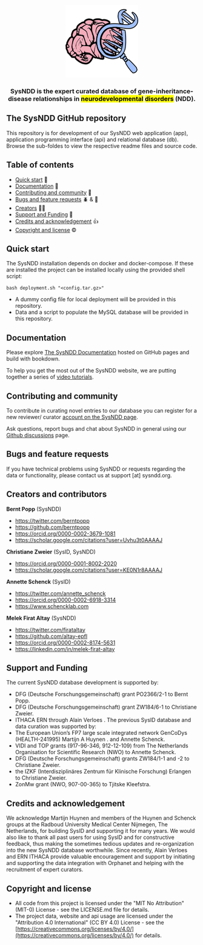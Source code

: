 <p align="center">
  <a href="https://sysndd.dbmr.unibe.ch/">
    <img src="app/public/img/icons/android-chrome-192x192.png" alt="SysNDD logo" width="192" height="192">
  </a>
</p>

<h3 align="center">
SysNDD is the expert curated database of gene-inheritance-disease relationships in <mark>neurodevelopmental</mark> <mark>disorders</mark> (NDD).
</h3>

## The SysNDD GitHub repository

This repository is for development of our SysNDD web application (app), application programming interface (api) and relational database (db). Browse the sub-foldes to view the respective readme files and source code.

## Table of contents

- [Quick start](#quick-start) 🏁
- [Documentation](#documentation) 📝
- [Contributing and community](#contributing-and-community) 👥
- [Bugs and feature requests](#bugs-and-feature-requests) 🪲 & 🌟
- [Creators](#creators-and-contributors) 👩‍🔬
- [Support and Funding](#support-and-funding) 🤗
- [Credits and acknowledgement](#credits-and-acknowledgments) 👍
- [Copyright and license](#copyright-and-license) ©️

## Quick start

The SysNDD installation depends on docker and docker-compose.
If these are installed the project can be installed locally using the provided shell script:

```
bash deployment.sh "<config.tar.gz>"
```

- A dummy config file for local deployment will be provided in this repository.
- Data and a script to populate the MySQL database will be provided in this repository.

## Documentation

Please explore [The SysNDD Documentation](https://berntpopp.github.io/sysndd/) hosted on GitHub pages and build with bookdown.

To help you get the most out of the SysNDD website, we are putting together a series of [video tutorials](https://berntpopp.github.io/sysndd/tutorial-videos.html).

## Contributing and community

To contribute in curating novel entries to our database you can register for a new reviewer/ curator [account on the SysNDD page](https://sysndd.dbmr.unibe.ch/Register).

Ask questions, report bugs and chat about SysNDD in general using our [Github discussions](https://github.com/berntpopp/sysndd/discussions) page.

## Bugs and feature requests

If you have technical problems using SysNDD or requests regarding the data or functionality, please contact us at support [at] sysndd.org.

## Creators and contributors

**Bernt Popp** (SysNDD)

- <https://twitter.com/berntpopp>
- <https://github.com/berntpopp>
- <https://orcid.org/0000-0002-3679-1081>
- <https://scholar.google.com/citations?user=Uvhu3t0AAAAJ>

**Christiane Zweier** (SysID, SysNDD)

- <https://orcid.org/0000-0001-8002-2020>
- <https://scholar.google.com/citations?user=KE0N1r8AAAAJ>

**Annette Schenck** (SysID)

- <https://twitter.com/annette_schenck>
- <https://orcid.org/0000-0002-6918-3314>
- <https://www.schencklab.com>

**Melek Firat Altay** (SysNDD)

- <https://twitter.com/firataltay>
- <https://github.com/altay-epfl>
- <https://orcid.org/0000-0002-8174-5631>
- <https://linkedin.com/in/melek-firat-altay>

## Support and Funding

The current SysNDD database development is supported by:

- DFG (Deutsche Forschungsgemeinschaft) grant PO2366/2-1 to Bernt Popp.
- DFG (Deutsche Forschungsgemeinschaft) grant ZW184/6-1 to Christiane Zweier.
- ITHACA ERN through Alain Verloes .
  The previous SysID database and data curation was supported by:
- The European Union’s FP7 large scale integrated network GenCoDys (HEALTH-241995) Martijn A Huynen . and Annette Schenck.
- VIDI and TOP grants (917-96-346, 912-12-109) from The Netherlands Organisation for Scientific Research (NWO) to Annette Schenck.
- DFG (Deutsche Forschungsgemeinschaft) grants ZW184/1-1 and -2 to Christiane Zweier.
- the IZKF (Interdisziplinäres Zentrum für Klinische Forschung) Erlangen to Christiane Zweier.
- ZonMw grant (NWO, 907-00-365) to Tjitske Kleefstra.

## Credits and acknowledgement

We acknowledge Martijn Huynen and members of the Huynen and Schenck groups at the Radboud University Medical Center Nijmegen, The Netherlands, for building SysID and supporting it for many years.
We would also like to thank all past users for using SysID and for constructive feedback, thus making the sometimes tedious updates and re-organization into the new SysNDD database worthwhile. Since recently, Alain Verloes and ERN ITHACA provide valuable encouragement and support by initiating and supporting the data integration with Orphanet and helping with the recruitment of expert curators.

## Copyright and license

- All code from this project is licensed under the "MIT No Attribution" (MIT-0) License - see the LICENSE.md file for details.
- The project data, website and api usage are licensed under the "Attribution 4.0 International" (CC BY 4.0) License - see the [https://creativecommons.org/licenses/by/4.0/](https://creativecommons.org/licenses/by/4.0/) for details.
